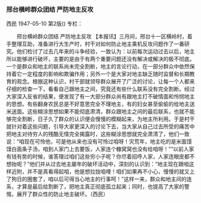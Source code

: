### 邢台横岭群众团结  严防地主反攻
西民
1947-05-10
第2版()
专栏：

　　邢台横岭群众团结
    严防地主反攻
    【本报讯】三月间，邢台十一区横岭村，着手整理互助，准备进行大生产时，村干对如何防止地主乘机反攻问题作了一番研究。他们检讨了过去几年来的斗争经验，一致认为：以前每次运动过去以后，地主所以能够进行破坏，主要的是由于有两个重要问题还没有解决或解决的极不彻底。一个是群众和地主的联系尚未完全割断，地主的言论行动，在一部分群众中依然保持着它一定程度的影响和欺骗作用；另外一个是大家对地主缺乏随时监督和长期教育的观念。根据这种认识，村干部就领导群众展开了广泛的讨论，让每一个人都来仔细的检查一下，看看自己跟地主之间，究竟还有些什么联系没有完全割断。经过大家深入反省的结果，便发现了有一大部分群众尚有跟地主打不破情面和怜悯地主的思想。有些翻身农民总是不好意思完全不理地主，有的妇女甚至偷偷的给地主送米送面。这些糊涂思想如果不能彻底肃清，群众跟地主之间的最后联系，也就不能够完全割断，日子久了群众的认识便会慢慢的模糊起来，为地主所利用。于是村干就针对着这些问题，引导大家更深入的讨论下去，当大家从自己过去所受的痛苦中把地主对待穷人的残酷无情完全揭露时，这些糊涂思想就完全肃清了，他们一致说：“咱现在可怜他，可是他从来也没有可怜过咱呀！灾荒年，地主吃的是米面馍馍白面条子汤，咱到人家门上去要饭，人家连个糠窝窝也没有给咱呀！”“以前人家有钱有势的时候，谁答理过咱们这些穷小子呢？你尽着招呼人家，人家连眼皮都不想抬呢？”他们并从过去地主屡年的破坏活动中，深刻的认识到：“地主现在跟咱这样近附，并不是真看得起咱，他是想拉拢咱哩！咱们如果再不小心，慢慢的就又上了狗日的圈套了，咱以后可得当心地主的行事呵！”这样一来，群众和地主间的连系，才算是最后给割断了，把地主真正彻底孤立起来；同时，也提高了大家的警惕，展开了群众性的防止地主破坏。（西民）
